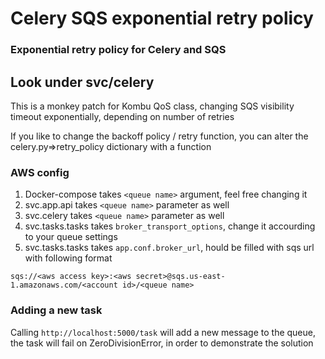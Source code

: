 # Celery SQS exponential retry policy

### Exponential retry policy for Celery and SQS

## Look under svc/celery

This is a monkey patch for Kombu QoS class, changing SQS visibility timeout exponentially, depending on number of retries

If you like to change the backoff policy / retry function, you can alter the celery.py=>retry_policy dictionary with a function

### AWS config
1. Docker-compose takes `<queue name>` argument, feel free changing it 
1. svc.app.api takes `<queue name>` parameter as well
1. svc.celery takes `<queue name>` parameter as well
1. svc.tasks.tasks takes `broker_transport_options`, change it accourding to your queue settings
1. svc.tasks.tasks takes `app.conf.broker_url`, hould be filled with sqs url with following format
```
sqs://<aws access key>:<aws secret>@sqs.us-east-1.amazonaws.com/<account id>/<queue name>
```

### Adding a new task
Calling `http://localhost:5000/task` will add a new message to the queue, the task will fail on ZeroDivisionError, in order to demonstrate the solution